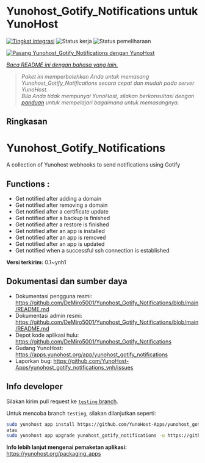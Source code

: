 <!--
N.B.: README ini dibuat secara otomatis oleh <https://github.com/YunoHost/apps/tree/master/tools/readme_generator>
Ini TIDAK boleh diedit dengan tangan.
-->

# Yunohost_Gotify_Notifications untuk YunoHost

[![Tingkat integrasi](https://apps.yunohost.org/badge/integration/yunohost_gotify_notifications)](https://ci-apps.yunohost.org/ci/apps/yunohost_gotify_notifications/)
![Status kerja](https://apps.yunohost.org/badge/state/yunohost_gotify_notifications)
![Status pemeliharaan](https://apps.yunohost.org/badge/maintained/yunohost_gotify_notifications)

[![Pasang Yunohost_Gotify_Notifications dengan YunoHost](https://install-app.yunohost.org/install-with-yunohost.svg)](https://install-app.yunohost.org/?app=yunohost_gotify_notifications)

*[Baca README ini dengan bahasa yang lain.](./ALL_README.md)*

> *Paket ini memperbolehkan Anda untuk memasang Yunohost_Gotify_Notifications secara cepat dan mudah pada server YunoHost.*  
> *Bila Anda tidak mempunyai YunoHost, silakan berkonsultasi dengan [panduan](https://yunohost.org/install) untuk mempelajari bagaimana untuk memasangnya.*

## Ringkasan

# Yunohost_Gotify_Notifications
A collection of Yunohost webhooks to send notifications using Gotify

## Functions :
  * Get notified after adding a domain
  * Get notified after removing a domain
  * Get notified after a certificate update
  * Get notified after a backup is finished
  * Get notified after a restore is finished
  * Get notified after an app is installed
  * Get notified after an app is removed
  * Get notified after an app is updated
  * Get notified when a successful ssh connection is established


**Versi terkirim:** 0.1~ynh1
## Dokumentasi dan sumber daya

- Dokumentasi pengguna resmi: <https://github.com/DeMiro5001/Yunohost_Gotify_Notifications/blob/main/README.md>
- Dokumentasi admin resmi: <https://github.com/DeMiro5001/Yunohost_Gotify_Notifications/blob/main/README.md>
- Depot kode aplikasi hulu: <https://github.com/DeMiro5001/Yunohost_Gotify_Notifications>
- Gudang YunoHost: <https://apps.yunohost.org/app/yunohost_gotify_notifications>
- Laporkan bug: <https://github.com/YunoHost-Apps/yunohost_gotify_notifications_ynh/issues>

## Info developer

Silakan kirim pull request ke [`testing` branch](https://github.com/YunoHost-Apps/yunohost_gotify_notifications_ynh/tree/testing).

Untuk mencoba branch `testing`, silakan dilanjutkan seperti:

```bash
sudo yunohost app install https://github.com/YunoHost-Apps/yunohost_gotify_notifications_ynh/tree/testing --debug
atau
sudo yunohost app upgrade yunohost_gotify_notifications -u https://github.com/YunoHost-Apps/yunohost_gotify_notifications_ynh/tree/testing --debug
```

**Info lebih lanjut mengenai pemaketan aplikasi:** <https://yunohost.org/packaging_apps>
